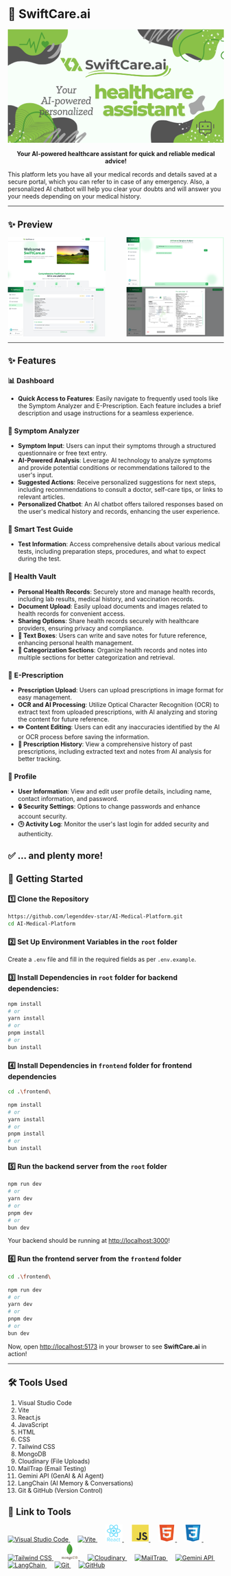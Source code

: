 # 🍃 SwiftCare.ai

![SwiftCare.ai](./frontend/public/banner.png)

<p align="center"><strong>Your AI-powered healthcare assistant for quick and reliable medical advice!</strong></p>

This platform lets you have all your medical records and details saved at a secure portal, which you can refer to in case of any emergency. Also, a personalized AI chatbot will help you clear your doubts and will answer you your needs depending on your medical history.

---

## ✨ Preview

<div style="display: flex; justify-content: space-between;">
  <img src="./sample_documents/home_preview.png" alt="Home Preview" width="45%" />
  <img src="./sample_documents/symptom_analyzer_preview.png" alt="Symptom Analyzer" width="45%" />
</div>

<div style="display: flex; justify-content: space-between;">
  <img src="./sample_documents/health_vault_preview.png" alt="Health Vault" width="45%" />
  <img src="./sample_documents/e_prescription_preview.png" alt="E-Prescriptions" width="45%" />
</div>

---

## ✨ Features

### 📊 Dashboard

-   **Quick Access to Features**: Easily navigate to frequently used tools like the Symptom Analyzer and E-Prescription. Each feature includes a brief description and usage instructions for a seamless experience.

### 🤒 Symptom Analyzer

-   **Symptom Input**: Users can input their symptoms through a structured questionnaire or free text entry.
-   **AI-Powered Analysis**: Leverage AI technology to analyze symptoms and provide potential conditions or recommendations tailored to the user's input.
-   **Suggested Actions**: Receive personalized suggestions for next steps, including recommendations to consult a doctor, self-care tips, or links to relevant articles.
-   **Personalized Chatbot**: An AI chatbot offers tailored responses based on the user's medical history and records, enhancing the user experience.

### 🧪 Smart Test Guide

-   **Test Information**: Access comprehensive details about various medical tests, including preparation steps, procedures, and what to expect during the test.

### 🏥 Health Vault

-   **Personal Health Records**: Securely store and manage health records, including lab results, medical history, and vaccination records.
-   **Document Upload**: Easily upload documents and images related to health records for convenient access.
-   **Sharing Options**: Share health records securely with healthcare providers, ensuring privacy and compliance.
-   **📝 Text Boxes**: Users can write and save notes for future reference, enhancing personal health management.
-   **📂 Categorization Sections**: Organize health records and notes into multiple sections for better categorization and retrieval.

### 💊 E-Prescription

-   **Prescription Upload**: Users can upload prescriptions in image format for easy management.
-   **OCR and AI Processing**: Utilize Optical Character Recognition (OCR) to extract text from uploaded prescriptions, with AI analyzing and storing the content for future reference.
-   **✏️ Content Editing**: Users can edit any inaccuracies identified by the AI or OCR process before saving the information.
-   **📜 Prescription History**: View a comprehensive history of past prescriptions, including extracted text and notes from AI analysis for better tracking.

### 👤 Profile

-   **User Information**: View and edit user profile details, including name, contact information, and password.
-   **🔒 Security Settings**: Options to change passwords and enhance account security.
-   **🕒 Activity Log**: Monitor the user's last login for added security and authenticity.

✅ **... and plenty more!**
---

## 🚀 Getting Started

### 1️⃣ Clone the Repository

```bash
https://github.com/legenddev-star/AI-Medical-Platform.git
cd AI-Medical-Platform
```

### 2️⃣ Set Up Environment Variables in the `root` folder

Create a `.env` file and fill in the required fields as per `.env.example`.

### 3️⃣ Install Dependencies in `root` folder for backend dependencies:

```bash
npm install
# or
yarn install
# or
pnpm install
# or
bun install
```

### 4️⃣ Install Dependencies in `frontend` folder for frontend dependencies

```bash
cd .\frontend\
```

```bash
npm install
# or
yarn install
# or
pnpm install
# or
bun install
```

### 5️⃣ Run the backend server from the `root` folder

```bash
npm run dev
# or
yarn dev
# or
pnpm dev
# or
bun dev
```

Your backend should be running at [http://localhost:3000](http://localhost:3000)!

### 6️⃣ Run the frontend server from the `frontend` folder

```bash
cd .\frontend\
```

```bash
npm run dev
# or
yarn dev
# or
pnpm dev
# or
bun dev
```

Now, open [http://localhost:5173](http://localhost:5173) in your browser to see **SwiftCare.ai** in action!

---

<!-- 🛠 Tools Used -->
<h2>🛠 Tools Used</h2>
<ol>
  <li>Visual Studio Code</li>
  <li>Vite</li>
  <li>React.js</li>
  <li>JavaScript</li>
  <li>HTML</li>
  <li>CSS</li>
  <li>Tailwind CSS</li>
  <li>MongoDB</li>
  <li>Cloudinary (File Uploads)</li>
  <li>MailTrap (Email Testing)</li>
  <li>Gemini API (GenAI & AI Agent)</li>
  <li>LangChain (AI Memory & Conversations)</li>
  <li>Git & GitHub (Version Control)</li>
</ol>

<!-- 🔗 Link to Tools -->
<h2>🔗 Link to Tools</h2>
<p align="left">
<a href="https://code.visualstudio.com" target="_blank" rel="noreferrer">
  <img src="https://www.vectorlogo.zone/logos/visualstudio_code/visualstudio_code-icon.svg" alt="Visual Studio Code" width="40" height="40"/>
</a>&emsp;
<a href="https://vitejs.dev/" target="_blank" rel="noreferrer">
  <img src="https://vitejs.dev/logo.svg" alt="Vite" width="40" height="40"/>
</a>&emsp;
<a href="https://react.dev/" target="_blank" rel="noreferrer">
  <img src="https://raw.githubusercontent.com/devicons/devicon/master/icons/react/react-original-wordmark.svg" alt="React.js" width="40" height="40"/>
</a>&emsp;
<a href="https://developer.mozilla.org/en-US/docs/Web/JavaScript" target="_blank" rel="noreferrer">
  <img src="https://raw.githubusercontent.com/devicons/devicon/master/icons/javascript/javascript-original.svg" alt="JavaScript" width="40" height="40"/>
</a>&emsp;
<a href="https://developer.mozilla.org/en-US/docs/Web/HTML" target="_blank" rel="noreferrer">
  <img src="https://raw.githubusercontent.com/devicons/devicon/master/icons/html5/html5-original.svg" alt="HTML" width="40" height="40"/>
</a>&emsp;
<a href="https://developer.mozilla.org/en-US/docs/Web/CSS" target="_blank" rel="noreferrer">
  <img src="https://raw.githubusercontent.com/devicons/devicon/master/icons/css3/css3-original.svg" alt="CSS" width="40" height="40"/>
</a>&emsp;
<a href="https://tailwindcss.com/" target="_blank" rel="noreferrer">
  <img src="https://www.vectorlogo.zone/logos/tailwindcss/tailwindcss-icon.svg" alt="Tailwind CSS" width="40" height="40"/>
</a>&emsp;
<a href="https://www.mongodb.com/" target="_blank" rel="noreferrer">
  <img src="https://raw.githubusercontent.com/devicons/devicon/master/icons/mongodb/mongodb-original-wordmark.svg" alt="MongoDB" width="40" height="40"/>
</a>&emsp;
<a href="https://cloudinary.com/" target="_blank" rel="noreferrer">
  <img src="https://github.com/user-attachments/assets/7894273f-85d6-421c-939c-fa9809ddbcd7" alt="Cloudinary" width="40" height="40"/>
</a>&emsp;
<a href="https://mailtrap.io/" target="_blank" rel="noreferrer">
  <img src="https://images.softwaresuggest.com/software_logo/1667565915_Mailtrap_Icon.png" alt="MailTrap" height="40"/>
</a>&emsp;
<a href="https://ai.google.dev/" target="_blank" rel="noreferrer">
  <img src="https://pipedream.com/s.v0/app_ArhjGP/logo/orig" alt="Gemini API" width="40" height="40"/>
</a>&emsp;
<a href="https://www.langchain.com/" target="_blank" rel="noreferrer">
  <img src="https://registry.npmmirror.com/@lobehub/icons-static-png/latest/files/dark/langchain.png" alt="LangChain" width="40" height="40"/>
</a>&emsp;
<a href="https://git-scm.com/" target="_blank" rel="noreferrer">
  <img src="https://www.vectorlogo.zone/logos/git-scm/git-scm-icon.svg" alt="Git" width="40" height="40"/>
</a>&emsp;
<a href="https://github.com/" target="_blank" rel="noreferrer">
  <img src="https://uxwing.com/wp-content/themes/uxwing/download/brands-and-social-media/github-white-icon.png" alt="GitHub" width="40" height="40"/>
</a>
</p>
